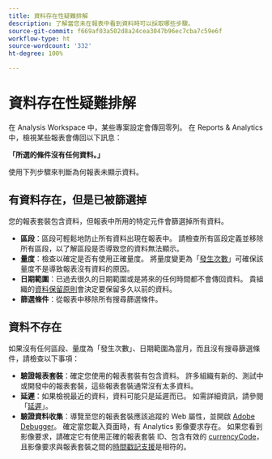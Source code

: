 ```yaml
---
title: 資料存在性疑難排解
description: 了解當您未在報表中看到資料時可以採取哪些步驟。
source-git-commit: f669af03a502d8a24cea3047b96ec7cba7c59e6f
workflow-type: ht
source-wordcount: '332'
ht-degree: 100%

---
```



# 資料存在性疑難排解

在 Analysis Workspace 中，某些專案設定會傳回零列。 在 Reports &amp; Analytics 中，檢視某些報表會傳回以下訊息：

**「所選的條件沒有任何資料。」**

使用下列步驟來判斷為何報表未顯示資料。

## 有資料存在，但是已被篩選掉

您的報表套裝包含資料，但報表中所用的特定元件會篩選掉所有資料。

* **區段**：區段可輕鬆地防止所有資料出現在報表中。 請檢查所有區段定義並移除所有區段，以了解區段是否導致您的資料無法顯示。
* **量度**：檢查以確定是否有使用正確量度。 將量度變更為「[發生次數](/help/components/metrics/occurrences.md)」可確保該量度不是導致報表沒有資料的原因。
* **日期範圍**：已過去很久的日期範圍或是將來的任何時間都不會傳回資料。 貴組織的[資料保留原則](data-retention.md)會決定要保留多久以前的資料。
* **篩選條件**：從報表中移除所有搜尋篩選條件。

## 資料不存在

如果沒有任何區段、量度為「發生次數」、日期範圍為當月，而且沒有搜尋篩選條件，請檢查以下事項：

* **驗證報表套裝**：確定您使用的報表套裝有包含資料。 許多組織有新的、測試中或開發中的報表套裝，這些報表套裝通常沒有太多資料。
* **延遲**：如果檢視最近的資料，資料可能只是延遲而已。 如需詳細資訊，請參閱「[延遲](latency.md)」。
* **驗證資料收集**：導覽至您的報表套裝應該追蹤的 Web 屬性，並開啟 [Adobe Debugger](https://experienceleague.adobe.com/docs/debugger/using/experience-cloud-debugger.html?lang=zh-Hant)。 確定當您載入頁面時，有 Analytics 影像要求存在。 如果您看到影像要求，請確定它有使用正確的報表套裝 ID、包含有效的 [currencyCode](/help/implement/vars/config-vars/currencycode.md)，且影像要求與報表套裝之間的[時間戳記支援](/help/implement/vars/page-vars/timestamp.md)是相符的。
